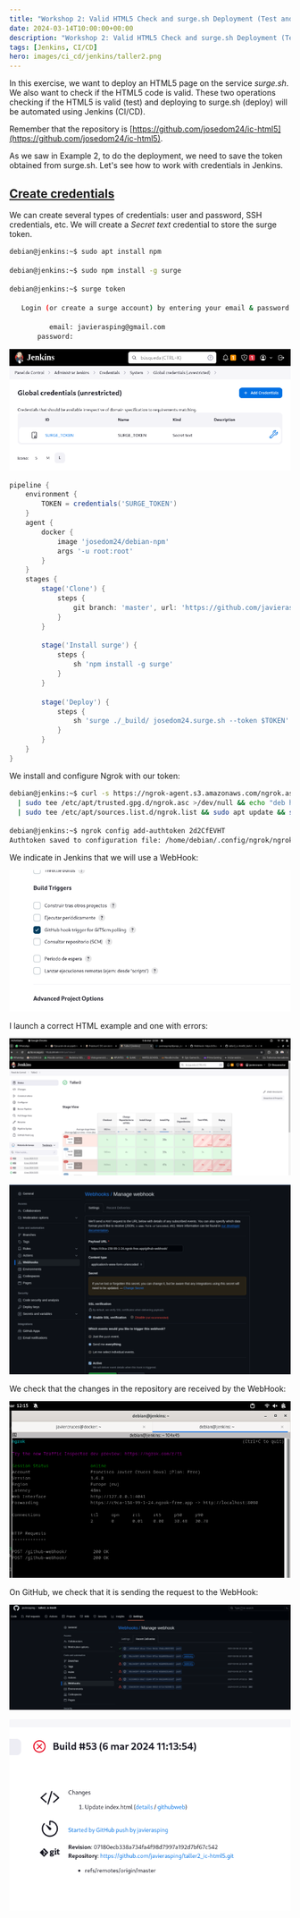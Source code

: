 ```yaml
---
title: "Workshop 2: Valid HTML5 Check and surge.sh Deployment (Test and Deploy)"
date: 2024-03-14T10:00:00+00:00
description: "Workshop 2: Valid HTML5 Check and surge.sh Deployment (Test and Deploy)"
tags: [Jenkins, CI/CD]
hero: images/ci_cd/jenkins/taller2.png
---
```


In this exercise, we want to deploy an HTML5 page on the service _surge.sh_. We also want to check if the HTML5 code is valid. These two operations checking if the HTML5 is valid (test) and deploying to surge.sh (deploy) will be automated using Jenkins (CI/CD). 

Remember that the repository is [https://github.com/josedom24/ic-html5](https://github.com/josedom24/ic-html5).

As we saw in Example 2, to do the deployment, we need to save the token obtained from surge.sh. Let's see how to work with credentials in Jenkins.

## [Create credentials](https://fp.josedomingo.org/iaw/5_ic/taller2.html#crear-credenciales)

We can create several types of credentials: user and password, SSH credentials, etc. We will create a _Secret text_ credential to store the surge token.

```bash
debian@jenkins:~$ sudo apt install npm

debian@jenkins:~$ sudo npm install -g surge

debian@jenkins:~$ surge token

   Login (or create a surge account) by entering your email & password.

          email: javierasping@gmail.com
       password: 
```

![Surge Token](/ci_cd/taller2_jenkins/img/Pasted_image_20240229092356.png)

```groovy
pipeline {
    environment {
        TOKEN = credentials('SURGE_TOKEN')
    }
    agent {
        docker { 
            image 'josedom24/debian-npm'
            args '-u root:root'
        }
    }
    stages {
        stage('Clone') {
            steps {
                git branch: 'master', url: 'https://github.com/javierasping/taller2_ic-html5.git'
            }
        }
        
        stage('Install surge') {
            steps {
                sh 'npm install -g surge'
            }
        }
        
        stage('Deploy') {
            steps {
                sh 'surge ./_build/ josedom24.surge.sh --token $TOKEN'
            }
        }
    }
}
```

We install and configure Ngrok with our token:

```bash
debian@jenkins:~$ curl -s https://ngrok-agent.s3.amazonaws.com/ngrok.asc \
  | sudo tee /etc/apt/trusted.gpg.d/ngrok.asc >/dev/null && echo "deb https://ngrok-agent.s3.amazonaws.com buster main" \
  | sudo tee /etc/apt/sources.list.d/ngrok.list && sudo apt update && sudo apt install ngrok

debian@jenkins:~$ ngrok config add-authtoken 2d2CfEVHT
Authtoken saved to configuration file: /home/debian/.config/ngrok/ngrok.yml
```

We indicate in Jenkins that we will use a WebHook:

![Jenkins WebHook](/ci_cd/taller2_jenkins/img/Pasted_image_20240306121635.png)

I launch a correct HTML example and one with errors:

![Valid HTML Example](/ci_cd/taller2_jenkins/img/Pasted_image_20240306121613.png)

![Invalid HTML Example](/ci_cd/taller2_jenkins/img/Pasted_image_20240306121701.png)

We check that the changes in the repository are received by the WebHook:

![WebHook Received](/ci_cd/taller2_jenkins/img/Pasted_image_20240306121550.png)

On GitHub, we check that it is sending the request to the WebHook:

![GitHub WebHook](/ci_cd/taller2_jenkins/img/Pasted_image_20240306121714.png)

![Another GitHub WebHook Image](/ci_cd/taller2_jenkins/img/Pasted_image_20240306121825.png)
